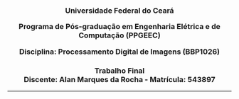 <h3 align="center">Universidade Federal do Ceará <br>

Programa de Pós-graduação em Engenharia Elétrica e de Computação (PPGEEC) <br>

Disciplina: Processamento Digital de Imagens (BBP1026) </h3>

<h3 align="center">Trabalho Final<br>
Discente: Alan Marques da Rocha - Matrícula: 543897 </h3>

---
